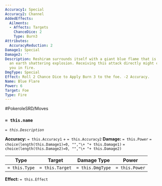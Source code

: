 ```yaml
---
Accuracy1: Special
Accuracy2: Channel
AddedEffects:
  Ailments:
  - Affects: Targets
    ChanceDice: 2
    Type: Burn3
Attributes:
  AccuracyReduction: 2
Damage1: Special
Damage2: ''
Description: Reshiram surrounds itself with a giant blue flame that is unleashed with
  an earth shattering explosion. Receiving this attack directly might completely engulf
  you in fire.
DmgType: Special
Effect: Roll 2 Chance Dice to Apply Burn 3 to the foe. -2 Accuracy.
Name: Blue Flare
Power: 6
Target: Foe
Type: Fire
---
```


#PokeroleSRD/Moves

### `= this.name` 
*`= this.Description`*

**Accuracy:** `= this.Accuracy1` + `= this.Accuracy2`
**Damage:** `= this.Power` `= choice(length(this.Damage1)=0, "","\+ "+ this.Damage1)` `= choice(length(this.Damage2)=0, "","\+ "+ this.Damage2)`

| Type          | Target          | Damage Type          | Power          |
| ------------- | --------------- | ---------------- | -------------- |
| `= this.Type` | `= this.Target` | `= this.DmgType` | `= this.Power` | 

**Effect:** `= this.Effect`